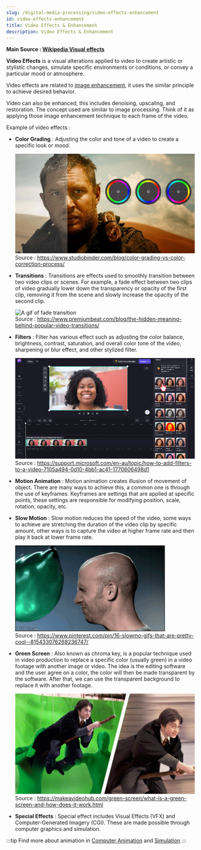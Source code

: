 ```yaml
---
slug: /digital-media-processing/video-effects-enhancement
id: video-effects-enhancement
title: Video Effects & Enhancement
description: Video Effects & Enhancement
---
```


**Main Source : [Wikipedia Visual effects](https://en.wikipedia.org/wiki/Visual_effects)**

**Video Effects** is a visual alterations applied to video to create artistic or stylistic changes, simulate specific environments or conditions, or convey a particular mood or atmosphere.

Video effects are related to [image enhancement](/digital-media-processing/image-enhancement), it uses the similar principle to achieve desired behavior.

Video can also be enhanced, this includes denoising, upscaling, and restoration. The concept used are similar to image processing. Think of it as applying those image enhancement technique to each frame of the video.

Example of video effects :

- **Color Grading** : Adjusting the color and tone of a video to create a specific look or mood.

  ![A color grading turns a gray-ish image to much brighter](./color-grading.png)  
   Source : https://www.studiobinder.com/blog/color-grading-vs-color-correction-process/

- **Transitions** : Transitions are effects used to smoothly transition between two video clips or scenes. For example, a fade effect between two clips of video gradually lower down the transparency or opacity of the first clip, removing it from the scene and slowly increase the opacity of the second clip.

  ![A gif of fade transition](./fade.gif)  
   Source : https://www.premiumbeat.com/blog/the-hidden-meaning-behind-popular-video-transitions/

- **Filters** : Filter has various effect such as adjusting the color balance, brightness, contrast, saturation, and overall color tone of the video, sharpening or blur effect, and other stylized filter.

  ![Applying filter to a video](./video-filter.png)  
   Source : https://support.microsoft.com/en-au/topic/how-to-add-filters-to-a-video-7105a494-0d10-4bb1-ac41-1770606498d1

- **Motion Animation** : Motion animation creates illusion of movement of object. There are many ways to achieve this, a common one is through the use of keyframes. Keyframes are settings that are applied at specific points, these settings are responsible for modifying position, scale, rotation, opacity, etc.

- **Slow Motion** : Slow motion reduces the speed of the video, some ways to achieve are stretching the duration of the video clip by specific amount, other ways is to capture the video at higher frame rate and then play it back at lower frame rate.

  ![A slow motion gif of a water balloon threw at a person](./slow-motion.gif)  
   Source : https://www.pinterest.com/pin/16-slowmo-gifs-that-are-pretty-cool--815433076268236747/

- **Green Screen** : Also known as chroma key, is a popular technique used in video production to replace a specific color (usually green) in a video footage with another image or video. The idea is the editing software and the user agree on a color, the color will then be made transparent by the software. After that, we can use the transparent background to replace it with another footage.

  ![Green screen practice in movies](./green-screen.png)  
   Source : https://makeavideohub.com/green-screen/what-is-a-green-screen-and-how-does-it-work.html

- **Special Effects** : Special effect includes Visual Effects (VFX) and Computer-Generated Imagery (CGI). These are made possible through computer graphics and simulation.

:::tip
Find more about animation in [Computer Animation](/computer-graphics/computer-animation) and [Simulation](/computer-graphics/simulation)
:::
